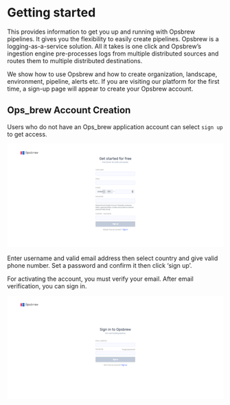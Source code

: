 # Getting started  
 
This provides information to get you up and running with Opsbrew pipelines. It gives you the flexibility to easily create pipelines. Opsbrew is a logging-as-a-service solution. All it takes is one click and Opsbrew’s ingestion engine pre-processes logs from multiple distributed sources and routes them to multiple distributed destinations.

We show how to use Opsbrew  and how to create organization, landscape, environment, pipeline, alerts etc. If you are visiting our platform for the first time, a sign-up page will appear to create your Opsbrew account. 


## Ops_brew Account Creation 

Users who do not have an Ops_brew application account can select `sign up` to get access.  

![login](_assets/Newfolder/signup.png)

Enter username and valid email address then select country and give valid phone number. Set a password and confirm it then click ‘sign up’. 

For activating the account, you must verify your email. After email verification, you can sign in.  

 ![signin](_assets/Newfolder/signin.png)